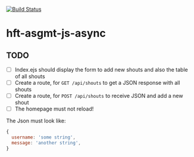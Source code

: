 [![Build Status](https://travis-ci.org/hft-stuttgart-ipr-assignments/hft-asgmt-js-async-81mide1bif.svg?branch=master)](https://travis-ci.org/hft-stuttgart-ipr-assignments/hft-asgmt-js-async-81mide1bif)

# hft-asgmt-js-async

## TODO
  - [ ] Index.ejs should display the form to add new shouts and also the table of all shouts
  - [ ] Create a route, for `GET /api/shouts` to get a JSON response with all shouts
  - [ ] Create a route, for `POST /api/shouts` to receive JSON and add a new shout
  - [ ] The homepage must not reload!

The Json must look like:

```js
{
  username: 'some string',
  message: 'another string',
}
```
